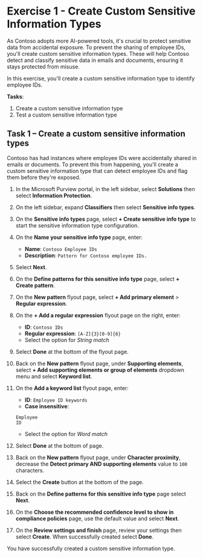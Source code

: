 # Exercise 1 - Create Custom Sensitive Information Types

As Contoso adopts more AI-powered tools, it's crucial to protect sensitive data from accidental exposure. To prevent the sharing of employee IDs, you'll create custom sensitive information types. These will help Contoso detect and classify sensitive data in emails and documents, ensuring it stays protected from misuse.

In this exercise, you'll create a custom sensitive information type to identify employee IDs.

**Tasks**:

1. Create a custom sensitive information type
1. Test a custom sensitive information type

## Task 1 – Create a custom sensitive information types

Contoso has had instances where employee IDs were accidentally shared in emails or documents. To prevent this from happening, you'll create a custom sensitive information type that can detect employee IDs and flag them before they're exposed.

1. In the Microsoft Purview portal, in the left sidebar, select **Solutions** then select **Information Protection**.

1. On the left sidebar, expand **Classifiers** then select **Sensitive info types**.

1. On the **Sensitive info types** page, select **+ Create sensitive info type** to start the sensitive information type configuration.

1. On the **Name your sensitive info type** page, enter:

    - **Name**: `Contoso Employee IDs`
    - **Description**: `Pattern for Contoso employee IDs.`

1. Select **Next**.

1. On the **Define patterns for this sensitive info type** page, select **+ Create pattern**.

1. On the **New pattern** flyout page, select **+ Add primary element** > **Regular expression**.

1. On the **+ Add a regular expression​** flyout page on the right, enter:

    - **ID**: `Contoso IDs`
    - **Regular expression**: `[A-Z]{3}[0-9]{6}`
    - Select the option for _String match_

1. Select **Done** at the bottom of the flyout page.

1. Back on the **New pattern** flyout page, under **Supporting elements**, select **+ Add supporting elements or group of elements** dropdown menu and select **Keyword list**.

1. On the **Add a keyword list** flyout page, enter:

    - **ID**: `Employee ID keywords`
    - **Case insensitive**:

    ```text
    Employee
    ID
    ```

    - Select the option for _Word match_

1. Select **Done** at the bottom of page.

1. Back on the **New pattern** flyout page, under **Character proximity**, decrease the **Detect primary AND supporting elements** value to `100` characters.

1. Select the **Create** button at the bottom of the page.

1. Back on the **Define patterns for this sensitive info type** page select **Next**.

1. On the **Choose the recommended confidence level to show in compliance policies** page, use the default value and select **Next**.

1. On the **Review settings and finish** page, review your settings then select **Create**. When successfully created select **Done**.

You have successfully created a custom sensitive information type.


